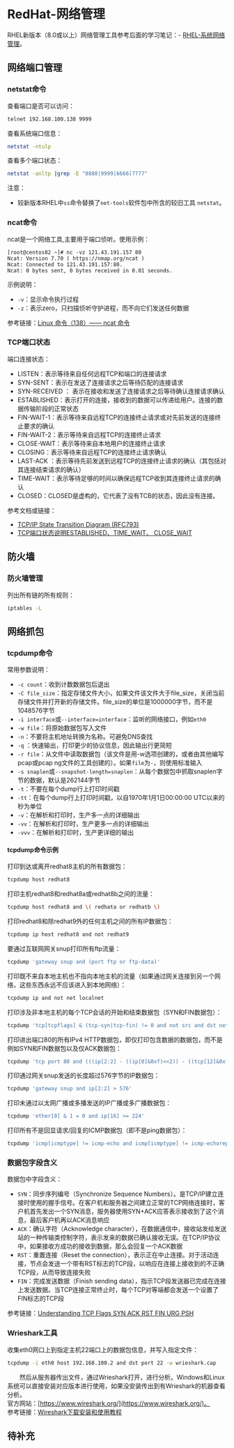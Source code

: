 # RedHat-网络管理
RHEL新版本（8.0或以上）网络管理工具参考后面的学习笔记：- [RHEL-系统网络管理](https://gitbook.big1000.com/05-IBM_Operating_System/06-RHEL%E5%AD%A6%E4%B9%A0%E7%AC%94%E8%AE%B0/06-RHEL-%E7%B3%BB%E7%BB%9F%E7%BD%91%E7%BB%9C%E7%AE%A1%E7%90%86.html)。
## 网络端口管理
### netstat命令
查看端口是否可以访问：
```sh
telnet 192.168.100.138 9999
```
查看系统端口信息：
```sh
netstat -ntulp
```
查看多个端口状态：
```sh
netstat -anltp |grep -E "8888|9999|6666|7777"
```
注意：
- 较新版本RHEL中`ss`命令替换了`net-tools`软件包中所含的较旧工具 `netstat`。

### ncat命令
ncat是一个网络工具,主要用于端口侦听。使用示例：
```
[root@centos82 ~]# nc -vz 121.43.191.157 80
Ncat: Version 7.70 ( https://nmap.org/ncat )
Ncat: Connected to 121.43.191.157:80.
Ncat: 0 bytes sent, 0 bytes received in 0.01 seconds.
```
示例说明：
- `-v`：显示命令执行过程
- `-z`：表示zero，只扫描侦听守护进程，而不向它们发送任何数据

参考链接：[Linux 命令（138）—— ncat 命令](https://cloud.tencent.com/developer/article/2179887)
### TCP端口状态
端口连接状态：
- LISTEN：表示等待来自任何远程TCP和端口的连接请求
- SYN-SENT：表示在发送了连接请求之后等待匹配的连接请求
- SYN-RECEIVED ： 表示在接收和发送了连接请求之后等待确认连接请求确认
- ESTABLISHED：表示打开的连接，接收到的数据可以传递给用户。连接的数据传输阶段的正常状态
- FIN-WAIT-1：表示等待来自远程TCP的连接终止请求或对先前发送的连接终止要求的确认
- FIN-WAIT-2：表示等待来自远程TCP的连接终止请求
- CLOSE-WAIT：表示等待来自本地用户的连接终止请求
- CLOSING：表示等待来自远程TCP的连接终止请求确认
- LAST-ACK ：表示等待先前发送到远程TCP的连接终止请求的确认（其包括对其连接结束请求的确认）
- TIME-WAIT：表示等待足够的时间以确保远程TCP收到其连接终止请求的确认
- CLOSED：CLOSED是虚构的，它代表了没有TCB的状态，因此没有连接。

参考文档或链接：
- [TCP/IP State Transition Diagram (RFC793)](file:///C:/Users/admin/Downloads/TCPIP_State_Transition_Diagram.pdf)
- [TCP端口状态说明ESTABLISHED、TIME_WAIT、 CLOSE_WAIT](https://developer.aliyun.com/article/572240)

## 防火墙
### 防火墙管理
列出所有链的所有规则：
```sh
iptables -L
```
## 网络抓包
### tcpdump命令
常用参数说明：
- `-c count`：收到计数数据包后退出
- `-C file_size`：指定存储文件大小，如果文件该文件大于file_size，关闭当前存储文件并打开新的存储文件。file_size的单位是1000000字节，而不是1048576字节
- `-i interface`或`--interface=interface`：监听的网络接口，例如`eth0`
- `-w file`：将原始数据包写入文件
- `-n`：不要将主机地址转换为名称。可避免DNS查找
- `-q`  ：快速输出，打印更少的协议信息，因此输出行更简短
- `-r file`：从文件中读取数据包（该文件是用-w选项创建的，或者由其他编写pcap或pcap ng文件的工具创建的）。如果`file`为`-`，则使用标准输入
- `-s snaplen`或`--snapshot-length=snaplen`：从每个数据包中抓取snaplen字节的数据，默认是262144字节
- `-t`：不要在每个dump行上打印时间戳
- `-tt`：在每个dump行上打印时间戳，以自1970年1月1日00:00:00 UTC以来的秒为单位
- `-v`：在解析和打印时，生产多一点的详细输出
- `-vv`：在解析和打印时，生产更多一点的详细输出
- `-vvv`：在解析和打印时，生产更详细的输出

#### tcpdump命令示例
打印到达或离开redhat8主机的所有数据包：
```sh
tcpdump host redhat8
```
打印主机redhat8和redhat8a或redhat8b之间的流量：
```sh
tcpdump host redhat8 and \( redhata or redhatb \)
```
打印redhat8和除redhat9外的任何主机之间的所有IP数据包：
```sh
tcpdump ip host redhat8 and not redhat9
```
要通过互联网网关snup打印所有ftp流量：
```sh
tcpdump 'gateway snup and (port ftp or ftp-data)'
```
打印既不来自本地主机也不指向本地主机的流量（如果通过网关连接到另一个网络，这些东西永远不应该进入到本地网络）：
```sh
tcpdump ip and not net localnet
```
打印涉及非本地主机的每个TCP会话的开始和结束数据包（SYN和FIN数据包）：
```sh
tcpdump 'tcp[tcpflags] & (tcp-syn|tcp-fin) != 0 and not src and dst net localnet'
```
打印进出端口80的所有IPv4 HTTP数据包，即仅打印包含数据的数据包，而不是例如SYN和FIN数据包以及仅ACK数据包：
```sh
tcpdump 'tcp port 80 and (((ip[2:2] - ((ip[0]&0xf)<<2)) - ((tcp[12]&0xf0)>>2)) != 0)'
```
打印通过网关snup发送的长度超过576字节的IP数据包：
```sh
tcpdump 'gateway snup and ip[2:2] > 576'
```
打印未通过以太网广播或多播发送的IP广播或多广播数据包：
```sh
tcpdump 'ether[0] & 1 = 0 and ip[16] >= 224'
```
打印所有不是回显请求/回复的ICMP数据包（即不是ping数据包）：
```sh
tcpdump 'icmp[icmptype] != icmp-echo and icmp[icmptype] != icmp-echoreply'
```
### 数据包字段含义
数据包中字段含义：
- `SYN`：同步序列编号（Synchronize Sequence Numbers）。是TCP/IP建立连接时使用的握手信号。在客户机和服务器之间建立正常的TCP网络连接时，客户机首先发出一个SYN消息，服务器使用SYN+ACK应答表示接收到了这个消息，最后客户机再以ACK消息响应
- `ACK`：确认字符（Acknowledge character），在数据通信中，接收站发给发送站的一种传输类控制字符，表示发来的数据已确认接收无误。在TCP/IP协议中，如果接收方成功的接收到数据，那么会回复一个ACK数据
- `RST`：重置连接（Reset the connection），表示正在中止连接。对于活动连接，节点会发送一个带有RST标志的TCP段，以响应在连接上接收到的不正确TCP段，从而导致连接失败
- `FIN`：完成发送数据（Finish sending data），指示TCP段发送器已完成在连接上发送数据。当TCP连接正常终止时，每个TCP对等端都会发送一个设置了FIN标志的TCP段

参考链接：[Understanding TCP Flags SYN ACK RST FIN URG PSH](https://www.howtouselinux.com/post/tcp-flags)
### Wrieshark工具
收集eth0网口上到指定主机22端口上的数据包信息，并写入指定文件：
```sh
tcpdump -i eth0 host 192.168.100.2 and dst port 22 -w wrieshark.cap
```
&#8195;&#8195;然后从服务器传出文件，通过Wrieshark打开，进行分析。Windows和Linux系统可以直接安装对应版本进行使用，如果没安装传出到有Wrieshark的机器查看分析。     
官方网站：[https://www.wireshark.org/](https://www.wireshark.org/)。     
参考链接：[Wireshark下载安装和使用教程](https://c.biancheng.net/view/6379.html)
## 待补充